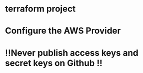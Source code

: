 # terraform  project
# Configure the AWS Provider
# !!Never publish  access keys and secret keys on Github !!
